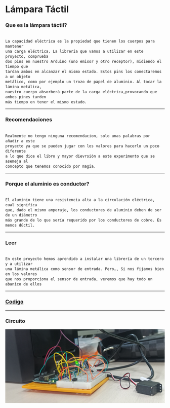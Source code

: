 # Lámpara Táctil

### Que es la lámpara táctil?

```

La capacidad eléctrica es la propiedad que tienen los cuerpos para mantener
una carga eléctrica. La librería que vamos a utilizar en este proyecto, comprueba
dos pins en nuestro Arduino (uno emisor y otro receptor), midiendo el tiempo que
tardan ambos en alcanzar el mismo estado. Estos pins los conectaremos a un objeto
metálico, como por ejemplo un trozo de papel de aluminio. Al tocar la lámina metálica,
nuestro cuerpo absorberá parte de la carga eléctrica,provocando que ambos pines tarden
más tiempo en tener el mismo estado.

```

---

### Recomendaciones

```

Realmente no tengo ninguna recomendacion, solo unas palabras por añadir a este
proyecto ya que se pueden jugar con los valores para hacerlo un poco diferente
a lo que dice el libro y mayor dievrsión a este experimento que se asemeja al
concepto que tenemos conocido por magia.

```

---

### Porque el aluminio es conductor?

```

El aluminio tiene una resistencia alta a la circulación eléctrica, cual significa
que, dado el mismo amperaje, los conductores de aluminio deben de ser de un diámetro
más grande de lo que sería requerido por los conductores de cobre. Es menos dúctil.

```

---

### Leer

```

En este proyecto hemos aprendido a instalar una librería de un tercero y a utilizar
una lámina metálica como sensor de entrada. Pero…, Si nos fijamos bien en los valores
que nos proporciona el sensor de entrada, veremos que hay todo un abanico de ellos

```

---

### [Codigo](https://github.com/Samael696/arduino/blob/main/L%C3%A1mpara%20tactil.ino)

---

### Circuito

![](https://github.com/Samael696/arduino/raw/main/IMG_20220126_123946.jpg?raw=true)







